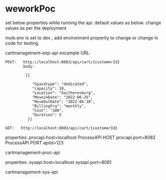 # weworkPoc


set below properties  while running the api. default values as below. change values as per the deployment


mule.env   is set to dev , add environment propertiy to change or change in code for testing.



cartmanagement-exp-api 
	excample URL: 
	
	POST:   http://localhost:8083/api/cart/{customerId}
			body: 
			
			 [{
				
				"Spacetype": "dedicated",
				"capacity": 10,
				"Location": "Gaitheresburg",
				"MoveinDate": "2022-06-26",
				"MoveOutDate": "2022-06-30",
				"BillingFrq": "monthly",
				"Cost": "100",
				"Duration": 5
			  }]
			  
	GET:   http://localhost:8083/api/cart/{customerId}
	



properties:
	procapi.host=localhost     ProcessAPI HOST
	procapi.port=8082		   ProcessAPI PORT
	apiId=123




cartmanagement-proc-api

properties:
	sysapi.host=localhost
	sysapi.port=8081



cartmanagement-sys-api
	
	
